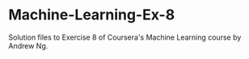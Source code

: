 # Machine-Learning-Ex-8
Solution files to Exercise 8 of Coursera's Machine Learning course by Andrew Ng.
